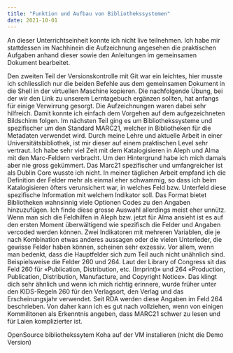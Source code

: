 ```yaml
---
title: "Funktion und Aufbau von Bibliothekssystemen" 
date: 2021-10-01
---
```


An dieser Unterrichtseinheit konnte ich nicht live teilnehmen. Ich habe mir stattdessen im Nachhinein die Aufzeichnung angesehen die praktischen Aufgaben anhand dieser sowie den Anleitungen im gemeinsamen Dokument bearbeitet.

Den zweiten Teil der Versionskontrolle mit Git war ein leichtes, hier musste ich schliesslich nur die beiden Befehle aus dem gemeinsamen Dokument in die Shell in der virtuellen Maschine kopieren. Die nachfolgende Übung, bei der wir den Link zu unserem Lerntagebuch ergänzen sollten, hat anfangs für einige Verwirrung gesorgt. Die Aufzeichnungen waren dabei sehr hilfreich. Damit konnte ich einfach dem Vorgehen auf dem aufgezeichneten Bildschirm folgen. Im nächsten Teil ging es um Bibliothekssysteme und spezifischer um den Standard MARC21, welcher in Bibliotheken für die Metadaten verwendet wird. Durch meine Lehre und aktuelle Arbeit in einer Universitätsbibliothek, ist mir dieser auf einem praktischen Level sehr vertraut. Ich habe sehr viel Zeit mit dem Katalogisieren in Aleph und Alma mit den Marc-Feldern verbracht. Um den Hintergrund habe ich mich damals aber nie gross gekümmert. Das Marc21 spezifischer und umfangreicher ist als Dublin Core wusste ich nicht. In meiner täglichen Arbeit empfand ich die Definition der Felder mehr als einmal eher schwammig, so dass ich beim Katalogisieren öfters verunsichert war, in welches Feld bzw. Unterfeld diese spezifische Information mit welchem Indikator soll. Das Format bietet Bibliotheken wahnsinnig viele Optionen Codes zu den Angaben hinzuzufügen. Ich finde diese grosse Auswahl allerdings meist eher unnütz. Wenn man sich die Feldhilfen in Aleph bzw. jetzt für Alma ansieht ist es auf den ersten Moment überwältigend wie spezifisch die Felder und Angaben vercoded werden können. Zwei Indikatoren mit mehreren Variablen, die je nach Kombination etwas anderes aussagen oder die vielen Unterleder, die gewisse Felder haben können, scheinen sehr exzessiv. Vor allem, wenn man bedenkt, dass die Hauptfelder sich zum Teil auch nicht unähnlich sind. Beispielsweise die Felder 260 und 264. Laut der Library of Congress sit das Feld 260 für «Publication, Distribution, etc. (Imprint)» und 264 «Production, Publication, Distribution, Manufacture, and Copyright Notice». Das klingt dich sehr ähnlich und wenn ich mich richtig erinnere, wurde früher unter den KIDS-Regeln 260 für den Verlagsort, den Verlag und das Erscheinungsjahr verwendet. Seit RDA werden diese Angaben im Feld 264 beschrieben. Von daher kann ich es gut nach vollziehen, wenn von einigen Kommilitonen als Erkenntnis angeben, dass MARC21 schwer zu lesen und für Laien komplizierter ist.

OpenSource bibliothekssytem Koha auf der VM instalieren (nicht die Demo Version)
